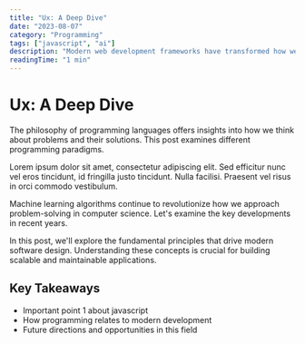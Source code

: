 ```yaml
---
title: "Ux: A Deep Dive"
date: "2023-08-07"
category: "Programming"
tags: ["javascript", "ai"]
description: "Modern web development frameworks have transformed how we build applications. Let's look at the evolution of these tools..."
readingTime: "1 min"
---
```


# Ux: A Deep Dive

The philosophy of programming languages offers insights into how we think about problems and their solutions. This post examines different programming paradigms.

Lorem ipsum dolor sit amet, consectetur adipiscing elit. Sed efficitur nunc vel eros tincidunt, id fringilla justo tincidunt. Nulla facilisi. Praesent vel risus in orci commodo vestibulum.

Machine learning algorithms continue to revolutionize how we approach problem-solving in computer science. Let's examine the key developments in recent years.

In this post, we'll explore the fundamental principles that drive modern software design. Understanding these concepts is crucial for building scalable and maintainable applications.

## Key Takeaways

- Important point 1 about javascript
- How programming relates to modern development
- Future directions and opportunities in this field
